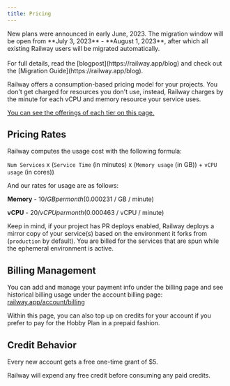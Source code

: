 ```yaml
---
title: Pricing
---
```


<Banner variant="info">
  New plans were announced in early June, 2023. The migration window will be open from **July 3, 2023** - **August 1, 2023**, after which all existing Railway users will be migrated automatically.
  <br /><br />For full details, read the [blogpost](https://railway.app/blog) and check out the [Migration Guide](https://railway.app/blog). 
</Banner>

Railway offers a consumption-based pricing model for your projects. You don't get charged for resources you don't use, instead, Railway charges by the minute for each vCPU and memory resource your service uses.

[You can see the offerings of each tier on this page.](/reference/plans)

## Pricing Rates

Railway computes the usage cost with the following formula:

`Num Services` x (`Service Time` (in minutes) x (`Memory usage` (in GB)) + `vCPU usage` (in cores))

And our rates for usage are as follows:

**Memory** - $10 / GB per month ($0.000231 / GB / minute)

**vCPU** - $20 / vCPU per month ($0.000463 / vCPU / minute)

Keep in mind, if your project has PR deploys enabled, Railway deploys a mirror copy of your service(s) based on the environment it forks from (`production` by default). You are billed for the services that are spun while the ephemeral environment is active.

## Billing Management

You can add and manage your payment info under the billing page and see historical billing usage under the account billing page: [railway.app/account/billing](https://railway.app/account/billing)

Within this page, you can also top up on credits for your account if you prefer to pay for the Hobby Plan in a prepaid fashion.

## Credit Behavior

Every new account gets a free one-time grant of $5.

Railway will expend any free credit before consuming any paid credits.
